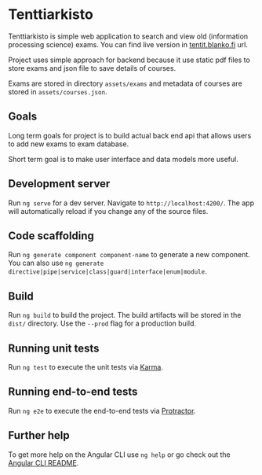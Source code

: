 # Tenttiarkisto

Tenttiarkisto is simple web application to search and view old (information processing science) exams. You can find live version in [tentit.blanko.fi](https://tentit.blanko.fi) url.

Project uses simple approach for backend because it use static pdf files to store exams and json file to save details of courses. 

Exams are stored in directory `assets/exams` and metadata of courses are stored in `assets/courses.json`.

## Goals
Long term goals for project is to build actual back end api that allows users to add new exams to exam database. 

Short term goal is to make user interface and data models more useful.

## Development server

Run `ng serve` for a dev server. Navigate to `http://localhost:4200/`. The app will automatically reload if you change any of the source files.

## Code scaffolding

Run `ng generate component component-name` to generate a new component. You can also use `ng generate directive|pipe|service|class|guard|interface|enum|module`.

## Build

Run `ng build` to build the project. The build artifacts will be stored in the `dist/` directory. Use the `--prod` flag for a production build.

## Running unit tests

Run `ng test` to execute the unit tests via [Karma](https://karma-runner.github.io).

## Running end-to-end tests

Run `ng e2e` to execute the end-to-end tests via [Protractor](http://www.protractortest.org/).

## Further help

To get more help on the Angular CLI use `ng help` or go check out the [Angular CLI README](https://github.com/angular/angular-cli/blob/master/README.md).
